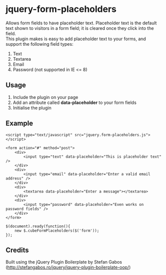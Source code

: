 jquery-form-placeholders
========================

Allows form fields to have placeholder text.  Placeholder text is the default text shown to visitors in a form field; it is cleared once they click into the field.  
This plugin makes is easy to add placeholder text to your forms, and support the following field types:

1. Text
1. Textarea
1. Email
1. Password (not supported in IE <= 8)

Usage
-----

1.  Include the plugin on your page
1.  Add an attribute called **data-placeholder** to your form fields
1.  Initialise the plugin

Example
-------

    <script type="text/javascript" src="jquery.form-placeholders.js"></script>

    <form action="#" method="post">
        <div>
            <input type="text" data-placeholder="This is placeholder text" />
        </div>
        <div>
            <input type="email" data-placeholder="Enter a valid email address" />
        </div>
        <div>
            <textarea data-placeholder="Enter a message"></textarea>
        </div>
        <div>
            <input type="password" data-placeholder="Even works on password fields" />
        </div>
    </form>

    $(document).ready(function(){
    	new $.cubeFormPlaceholders($('form'));
    });
    
Credits
-------

Built using the jQuery Plugin Boilerplate by Stefan Gabos (http://stefangabos.ro/jquery/jquery-plugin-boilerplate-oop/)